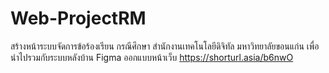 # Web-ProjectRM
สร้างหน้าระบบจัดการข้อร้องเรียน กรณีศึกษา สำนักงานเทคโนโลยีดิจิทัล มหาวิทยาลัยขอนแก่น เพื่อนำไปรวมกับระบบหลังบ้าน
Figma ออกแบบหน้าเว็บ https://shorturl.asia/b6nwO
